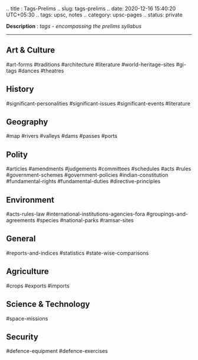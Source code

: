 .. title : Tags-Prelims
.. slug: tags-prelims
.. date: 2020-12-16 15:40:20 UTC+05:30
.. tags: upsc, notes
.. category: upsc-pages
.. status: private

**Description** : *tags - encompassing the prelims syllabus*
<!-- TEASER_END -->

***

## Art & Culture
#art-forms #traditions #architecture #literature #world-heritage-sites #gi-tags #dances #theatres 

## History
#significant-personalities #significant-issues #significant-events #literature 

## Geography
#map #rivers #valleys #dams #passes #ports 

## Polity
#articles #amendments #judgements #committees #schedules #acts #rules #government-schemes #government-policies #indian-constitution #fundamental-rights #fundamental-duties #directive-principles 

## Environment
#acts-rules-law #international-institutions-agencies-fora #groupings-and-agreements #species #national-parks #ramsar-sites  

## General
#reports-and-indices #statistics #state-wise-comparisons

## Agriculture
#crops #exports #imports 

## Science & Technology
#space-missions 

## Security
#defence-equipment #defence-exercises

